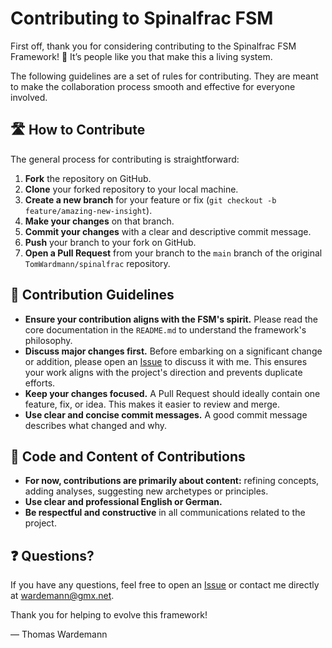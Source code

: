 # Contributing to Spinalfrac FSM

First off, thank you for considering contributing to the Spinalfrac FSM Framework! 🚀 It’s people like you that make this a living system.

The following guidelines are a set of rules for contributing. They are meant to make the collaboration process smooth and effective for everyone involved.

## 🛣️ How to Contribute

The general process for contributing is straightforward:

1.  **Fork** the repository on GitHub.
2.  **Clone** your forked repository to your local machine.
3.  **Create a new branch** for your feature or fix (`git checkout -b feature/amazing-new-insight`).
4.  **Make your changes** on that branch.
5.  **Commit your changes** with a clear and descriptive commit message.
6.  **Push** your branch to your fork on GitHub.
7.  **Open a Pull Request** from your branch to the `main` branch of the original `TomWardmann/spinalfrac` repository.

## 📝 Contribution Guidelines

*   **Ensure your contribution aligns with the FSM's spirit.** Please read the core documentation in the `README.md` to understand the framework's philosophy.
*   **Discuss major changes first.** Before embarking on a significant change or addition, please open an [Issue](https://github.com/TomWardmann/spinalfrac/issues) to discuss it with me. This ensures your work aligns with the project's direction and prevents duplicate efforts.
*   **Keep your changes focused.** A Pull Request should ideally contain one feature, fix, or idea. This makes it easier to review and merge.
*   **Use clear and concise commit messages.** A good commit message describes what changed and why.

## 🧪 Code and Content of Contributions

*   **For now, contributions are primarily about content:** refining concepts, adding analyses, suggesting new archetypes or principles.
*   **Use clear and professional English or German.**
*   **Be respectful and constructive** in all communications related to the project.

## ❓ Questions?

If you have any questions, feel free to open an [Issue](https://github.com/TomWardmann/spinalfrac/issues) or contact me directly at wardemann@gmx.net.

Thank you for helping to evolve this framework!

— Thomas Wardemann
